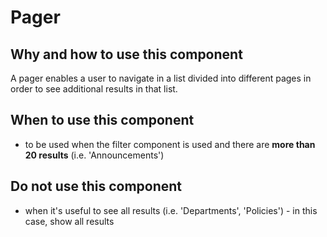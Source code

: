 # Pager

## Why and how to use this component

A pager enables a user to navigate in a list divided into different pages in
order to see additional results in that list.

## When to use this component

- to be used when the filter component is used and there are **more than 20
  results** (i.e. 'Announcements')

## Do not use this component

- when it's useful to see all results (i.e. 'Departments', 'Policies') - in this
  case, show all results
